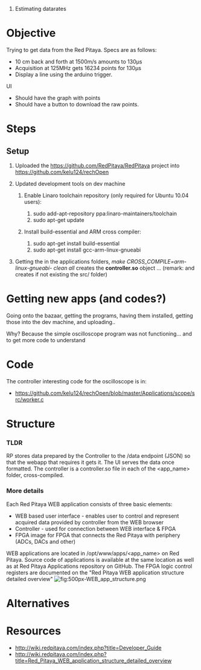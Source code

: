 1.  Estimating datarates

Objective
=========

Trying to get data from the Red Pitaya. Specs are as follows:

-   10 cm back and forth at 1500m/s amounts to 130µs
-   Acquisition at 125MHz gets 16234 points for 130µs
-   Display a line using the arduino trigger.

UI

-   Should have the graph with points
-   Should have a button to download the raw points.

Steps
=====

Setup
-----

1.  Uploaded the <https://github.com/RedPitaya/RedPitaya> project into
    <https://github.com/kelu124/rechOpen>
2.  Updated development tools on dev machine
    1.  Enable Linaro toolchain repository (only required for Ubuntu
        10.04 users):
        1.  sudo add-apt-repository ppa:linaro-maintainers/toolchain
        2.  sudo apt-get update

    2.  Install build-essential and ARM cross compiler:
        1.  sudo apt-get install build-essential
        2.  sudo apt-get install gcc-arm-linux-gnueabi

3.  Getting the in the applications folders, *make
    CROSS\_COMPILE=arm-linux-gnueabi- clean all* creates the
    **controller.so** object ... (remark: and creates if not existing
    the src/ folder)

Getting new apps (and codes?)
=============================

Going onto the bazaar, getting the programs, having them installed,
getting those into the dev machine, and uploading..

Why? Because the simple oscilloscope program was not functioning... and
to get more code to understand

Code
====

The controller interesting code for the oscilloscope is in:

-   <https://github.com/kelu124/rechOpen/blob/master/Applications/scope/src/worker.c>

Structure
=========

### TLDR

RP stores data prepared by the Controller to the <RPIP>/data endpoint
(JSON) so that the webapp that requires it gets it. The UI serves the
data once formatted. The controller is a controller.so file in each of
the <app_name> folder, cross-compiled.

### More details

Each Red Pitaya WEB application consists of three basic elements:

-   WEB based user interface - enables user to control and represent
    acquired data provided by controller from the WEB browser
-   Controller - used for connection between WEB interface & FPGA
-   FPGA image for FPGA that connects the Red Pitaya with periphery
    (ADCs, DACs and other)

WEB applications are located in /opt/www/apps/<app_name> on Red Pitaya.
Source code of applications is available at the same location as well as
at Red Pitaya Applications repository on GitHub. The FPGA logic control
registers are documented on the "Red Pitaya WEB application structure
detailed overview"
![](500px-WEB_app_structure.png "fig:500px-WEB_app_structure.png")

Alternatives
============

Resources
=========

-   <http://wiki.redpitaya.com/index.php?title=Developer_Guide>
-   <http://wiki.redpitaya.com/index.php?title=Red_Pitaya_WEB_application_structure_detailed_overview>

